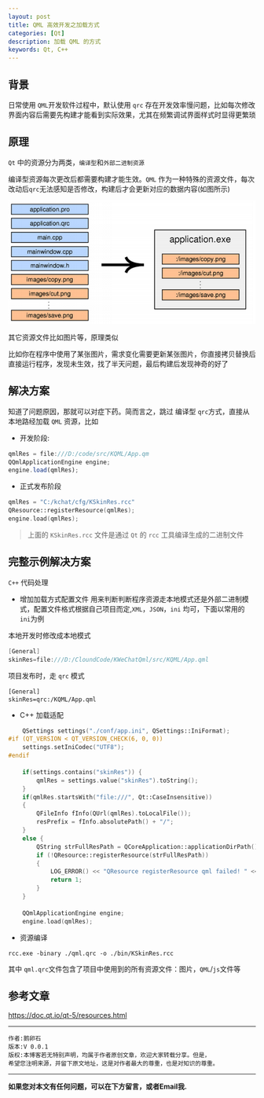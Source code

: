 ```yaml
---
layout: post
title: QML 高效开发之加载方式
categories: [Qt]
description: 加载 QML 的方式
keywords: Qt, C++
---
```



## 背景

日常使用 `QML`开发软件过程中，默认使用 `qrc` 存在开发效率慢问题，比如每次修改界面内容后需要先构建才能看到实际效果，尤其在频繁调试界面样式时显得更繁琐

## 原理

`Qt` 中的资源分为两类，`编译型`和`外部二进制资源`

编译型资源每次更改后都需要构建才能生效。`QML` 作为一种特殊的资源文件，每次改动后`qrc`无法感知是否修改，构建后才会更新对应的数据内容(如图所示)

![rcc](/res/img/blog/Qt-learn/qt-rcc.png)


其它资源文件比如图片等，原理类似

比如你在程序中使用了某张图片，需求变化需要更新某张图片，你直接拷贝替换后直接运行程序，发现未生效，找了半天问题，最后构建后发现神奇的好了

## 解决方案

知道了问题原因，那就可以对症下药。简而言之，跳过 编译型 `qrc`方式，直接从本地路经加载 `QML` 资源，比如

- 开发阶段:
```QML
qmlRes = file:///D:/code/src/KQML/App.qm
QQmlApplicationEngine engine;
engine.load(qmlRes);
```

- 正式发布阶段
```C++
qmlRes = "C:/kchat/cfg/KSkinRes.rcc"
QResource::registerResource(qmlRes);
engine.load(qmlRes);
```

> 上面的 `KSkinRes.rcc` 文件是通过 `Qt` 的 `rcc` 工具编译生成的二进制文件

## 完整示例解决方案

`C++` 代码处理

- 增加加载方式配置文件
用来判断判断程序资源走本地模式还是外部二进制模式，配置文件格式根据自己项目而定,`XML`，`JSON`，`ini` 均可，下面以常用的 `ini`为例

本地开发时修改成本地模式
```C++
[General]
skinRes=file:///D:/CloundCode/KWeChatQml/src/KQML/App.qml
```
项目发布时，走 `qrc` 模式
```
[General]
skinRes=qrc:/KQML/App.qml
```
- C++ 加载适配
```C++
    QSettings settings("./conf/app.ini", QSettings::IniFormat);
#if (QT_VERSION < QT_VERSION_CHECK(6, 0, 0))
    settings.setIniCodec("UTF8");
#endif

    if(settings.contains("skinRes")) {
        qmlRes = settings.value("skinRes").toString();
    }
    if(qmlRes.startsWith("file:///", Qt::CaseInsensitive))
    {
        QFileInfo fInfo(QUrl(qmlRes).toLocalFile());
        resPrefix = fInfo.absolutePath() + "/";
    }
    else {
        QString strFullResPath = QCoreApplication::applicationDirPath() + "/conf/KSkinRes.rcc";
        if (!QResource::registerResource(strFullResPath))
        {
            LOG_ERROR() << "QResource registerResource qml failed! " << strFullResPath;
            return 1;
        }
    }

    QQmlApplicationEngine engine;
    engine.load(qmlRes);
```
- 资源编译
```
rcc.exe -binary ./qml.qrc -o ./bin/KSkinRes.rcc
```
其中 `qml.qrc`文件包含了项目中使用到的所有资源文件：图片，`QML`/`js`文件等


## 参考文章

https://doc.qt.io/qt-5/resources.html

******

    作者:鹅卵石
    版本:V 0.0.1
    版权:本博客若无特别声明，均属于作者原创文章，欢迎大家转载分享。但是，
    希望您注明来源，并留下原文地址，这是对作者最大的尊重，也是对知识的尊重。

<!-- more -->

---

**如果您对本文有任何问题，可以在下方留言，或者Email我.**